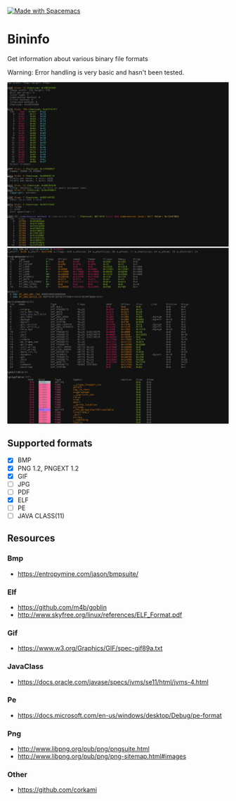 <a href="http://spacemacs.org"><img src="https://cdn.rawgit.com/syl20bnr/spacemacs/442d025779da2f62fc86c2082703697714db6514/assets/spacemacs-badge.svg" alt="Made with Spacemacs"></a><br>
# Bininfo 
Get information about various binary file formats 

Warning: Error handling is very basic and hasn't been tested.

![png_example1](Media/Screenshot1.png)
![definitely_not_stolen](Media/Screenshot2.png)

## Supported formats
- [x] BMP
- [x] PNG 1.2, PNGEXT 1.2
- [x] GIF
- [ ] JPG
- [ ] PDF
- [x] ELF
- [ ] PE
- [ ] JAVA CLASS(11)

## Resources

### Bmp
- https://entropymine.com/jason/bmpsuite/

### Elf
- https://github.com/m4b/goblin
- http://www.skyfree.org/linux/references/ELF_Format.pdf

### Gif
- https://www.w3.org/Graphics/GIF/spec-gif89a.txt

### JavaClass
- https://docs.oracle.com/javase/specs/jvms/se11/html/jvms-4.html

### Pe
- https://docs.microsoft.com/en-us/windows/desktop/Debug/pe-format

### Png
- http://www.libpng.org/pub/png/pngsuite.html
- http://www.libpng.org/pub/png/png-sitemap.html#images

### Other
- https://github.com/corkami

